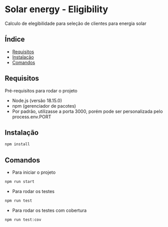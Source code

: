 # Solar energy - Eligibility
Calculo de elegibilidade para seleção de clientes para energia solar

## Índice
- [Requisitos](#requisitos)
- [Instalação](#instalação)
- [Comandos](#comandos)

## Requisitos
Pré-requisitos para rodar o projeto

- Node.js (versão 18.15.0)
- npm (gerenciador de pacotes)
- Por padrão, utilizasse a porta 3000, porém pode ser personalizada pelo process.env.PORT

## Instalação
```bash
npm install
```

## Comandos
- Para iniciar o projeto
```bash
npm run start
```
- Para rodar os testes
```bash
npm run test
```
- Para rodar os testes com cobertura
```bash
npm run test:cov
```
